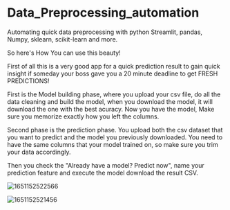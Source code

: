 # Data_Preprocessing_automation
Automating quick data preprocessing with python Streamlit, pandas, Numpy, sklearn, scikit-learn and more.


So here's How You can use this beauty!

First of all this is a very good app for a quick prediction result to gain quick insight if someday your boss gave you a 20 minute deadline to get FRESH PREDICTIONS!

First is the Model building phase, where you upload your csv file, do all the data cleaning and build the model, when you download the model, it will download the one with the best acuracy. Now you have the model, Make sure you memorize exactly how you left the columns.

Second phase is the prediction phase. You upload both the csv dataset that you want to predict and the model you previously downloaded. You need to have the same columns that your model trained on, so make sure you trim your data accordingly.

Then you check the "Already have a model? Predict now", name your prediction feature and execute the model download the result CSV.

![1651152522566](https://github.com/Walid-AMARA/Data_Preprocessing_automation/assets/59109675/f8a65312-c847-4a01-ad8d-beecb47f6b6a)

![1651152521456](https://github.com/Walid-AMARA/Data_Preprocessing_automation/assets/59109675/28b06c5f-cfa9-45ed-9edc-96c2e7cc73ce)

